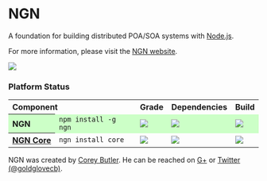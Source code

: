 # NGN

A foundation for building distributed POA/SOA systems with [Node.js](http://nodejs.org).

For more information, please visit the [NGN website](http://nodengn.com).

<a href="https://nodei.co/npm/ngn/" target="_blank"><img src="https://nodei.co/npm/ngn.png?downloads=true&stars=true"/></a>

### Platform Status

<table>
	<tr>
		<th colspan="2" style="text-align:left">Component</th>
		<th>Grade</th>
		<th>Dependencies</th>
		<th>Build</th>
	</tr>
	<tr style="background-color:#ccffc7;">
		<th style="text-align:left">NGN</th>
		<td><code>npm install -g ngn</code></td>
		<td><a href="https://codeclimate.com/github/nodengn/NGN" target="_blank"><img src="https://codeclimate.com/github/nodengn/NGN.png"/></a></td>
		<td><a href="https://david-dm.org/nodengn/NGN" target="_blank"><img src="https://david-dm.org/nodengn/NGN.png"/></a></td>
		<td><a href="https://travis-ci.org/nodengn/NGN" target="_blank"><img src="https://api.travis-ci.org/nodengn/NGN.png"/></a></td>
	</tr>
	<tr>
		<th style="text-align:left"><a href="https://github.com/nodengn/ngn-core" target="blank">NGN&nbsp;Core</a></th>
		<td><code>ngn install core</code></td>
		<td><a href="https://codeclimate.com/github/nodengn/ngn-core" target="_blank"><img src="https://codeclimate.com/github/nodengn/ngn-core.png"/></a></td>
		<td><a href="https://david-dm.org/nodengn/ngn-core" target="_blank"><img src="https://david-dm.org/nodengn/ngn-core.png"/></a></td>
		<td><a href="https://travis-ci.org/nodengn/ngn-core" target="_blank"><img src="https://api.travis-ci.org/nodengn/ngn-core.png"/></a></td>
	</tr>
</table>

NGN was created by <a href="http://coreybutler.com" target="_blank">Corey Butler</a>. He can be reached on <a href="https://plus.google.com/u/1/111169756342687497578?rel=author">G+</a> or <a href="http://twitter.com/goldglovecb">Twitter (@goldglovecb)</a>.